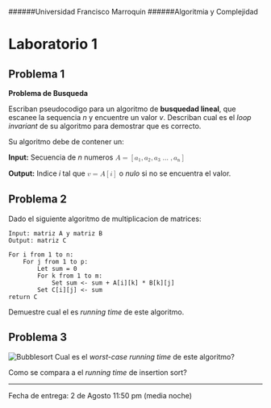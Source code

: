 ######Universidad Francisco Marroquin
######Algoritmia y Complejidad
# Laboratorio 1


## Problema 1
**Problema de Busqueda**

Escriban pseudocodigo para un algoritmo de **busquedad lineal**, que escanee la sequencia *n* y encuentre un valor *v*. Describan cual es el *loop invariant* de su algoritmo para demostrar que es correcto.

Su algoritmo debe de contener un:

**Input:** Secuencia de *n* numeros <math>
    <mi>A</mi>
    <mo>=</mo>
     <mo>[</mo>
    <msub>
    	<mi>a</mi>
    	<mn>1</mn>
  	</msub>
  	  	<mo>,</mo>
  	<msub>
    	<mi>a</mi>
    	<mn>2</mn>
  	</msub>
  		<mo>,</mo>
  	<msub>
    	<mi>a</mi>
    	<mn>3</mn>
  	</msub>
  	  	<mo>...</mo>
  	 	<mo>,</mo>
  	 <msub>
    	<mi>a</mi>
    	<mn>n</mn>
  	</msub>
  	<mo>]</mo>
  	
</math>

**Output:** Indice *i* tal que <math> 
	<mi>v</mi>
	<mo>=</mo>
	<mi>A</mi>
	<mo>[</mo>
	<mi>i</mi>
	<mo>]</mo>
</math>
o *nulo* si no se encuentra el valor.


## Problema 2
Dado el siguiente algoritmo de multiplicacion de matrices:

```
Input: matriz A y matriz B
Output: matriz C

For i from 1 to n:
	For j from 1 to p:
		Let sum = 0
		For k from 1 to m:
			Set sum <- sum + A[i][k] * B[k][j]
		Set C[i][j] <- sum
return C
```
Demuestre cual el es *running time* de este algoritmo.

## Problema 3

![Bubblesort](http://4.bp.blogspot.com/-c96ypner9gE/UXDk-9X9VHI/AAAAAAAACVE/mj4tX46DZlA/s1600/ashis.PNG)
Cual es el *worst-case running time* de este algoritmo?

Como se compara a el *running time* de insertion sort?

- - - -

Fecha de entrega: 2 de Agosto 11:50 pm (media noche)